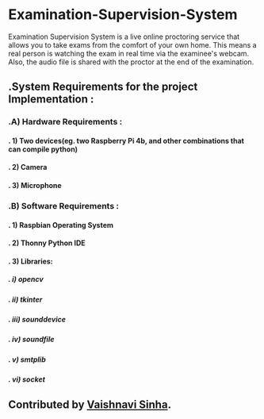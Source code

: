 # Examination-Supervision-System
Examination Supervision System is a live online proctoring service that allows you to take exams from the comfort of your own home. This means a real person is watching the exam in real time via the examinee's webcam. Also, the audio file is shared with the proctor at the end of the examination.

## .System Requirements for the project Implementation :
### .A) Hardware Requirements : 

#### . 1) Two devices(eg. two Raspberry Pi 4b, and other combinations that can compile python)
#### . 2) Camera
#### . 3) Microphone

### .B) Software Requirements :

#### . 1) Raspbian Operating System 
#### . 2) Thonny Python IDE
#### . 3) Libraries: 
##### .    i) opencv 
##### .    ii) tkinter
##### .    iii) sounddevice
##### .    iv) soundfile
##### .    v) smtplib
##### .    vi) socket

## Contributed by [Vaishnavi Sinha](https://github.com/Vaishnavi15821).
